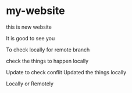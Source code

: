 # my-website
this is new website

It is good to see you

To check locally for remote branch

check the things to happen locally

Update to check conflit
Updated the things locally

Locally or Remotely